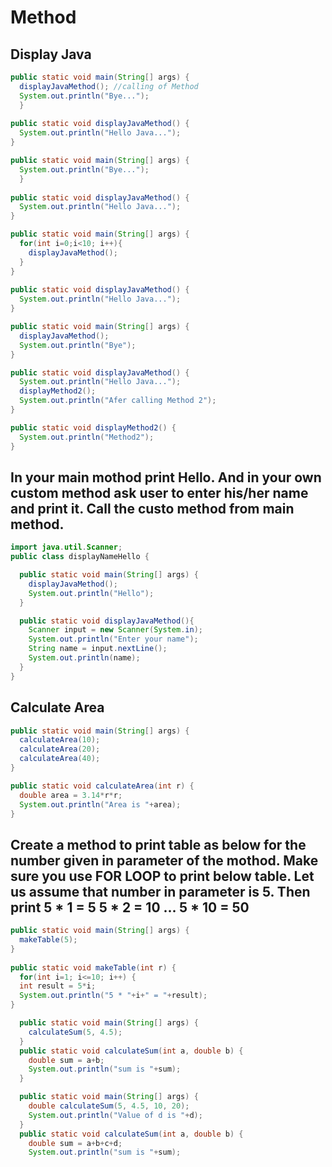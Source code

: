 Method
======
Display Java
------------
```java
public static void main(String[] args) {
  displayJavaMethod(); //calling of Method
  System.out.println("Bye...");
  }
	
public static void displayJavaMethod() {
  System.out.println("Hello Java...");
}
```
```java
public static void main(String[] args) {
  System.out.println("Bye...");
  }
	
public static void displayJavaMethod() {
  System.out.println("Hello Java...");
}
```
```java
public static void main(String[] args) {
  for(int i=0;i<10; i++){
    displayJavaMethod();
  }
}
	
public static void displayJavaMethod() {
  System.out.println("Hello Java...");
}
```
```java
public static void main(String[] args) {
  displayJavaMethod();
  System.out.println("Bye");
}

public static void displayJavaMethod() {
  System.out.println("Hello Java...");
  displayMethod2();
  System.out.println("Afer calling Method 2");
}

public static void displayMethod2() {
  System.out.println("Method2");
}
```
In your main mothod print Hello. And in your own custom method ask user to enter his/her name and print it. Call the custo method from  main method.
---------------------------------------------------------------------------------------------------------------------------
```java
import java.util.Scanner;
public class displayNameHello {

  public static void main(String[] args) {
    displayJavaMethod();
    System.out.println("Hello");
  }

  public static void displayJavaMethod(){
    Scanner input = new Scanner(System.in);
    System.out.println("Enter your name");
    String name = input.nextLine();
    System.out.println(name);
  }
}
```
Calculate Area
--------------
```java
public static void main(String[] args) {
  calculateArea(10);
  calculateArea(20);
  calculateArea(40);
}

public static void calculateArea(int r) {
  double area = 3.14*r*r;
  System.out.println("Area is "+area);
}
```
Create a method to print table as below for the number given in parameter of the mothod. Make sure you use FOR LOOP to print below table. Let us assume that number in parameter is 5. Then print 5 * 1 = 5   5 * 2 = 10 ... 5 * 10 = 50 
-----------------------------------------------------------------------------------------------------------------------------
```java
public static void main(String[] args) {
  makeTable(5);
}
		
public static void makeTable(int r) {
  for(int i=1; i<=10; i++) {
  int result = 5*i;
  System.out.println("5 * "+i+" = "+result);
}
```
```java
  public static void main(String[] args) {
    calculateSum(5, 4.5);
  }
  public static void calculateSum(int a, double b) {
    double sum = a+b;
    System.out.println("sum is "+sum);
  }
```
```java
  public static void main(String[] args) {
    double calculateSum(5, 4.5, 10, 20);
    System.out.println("Value of d is "+d);
  }
  public static void calculateSum(int a, double b) {
    double sum = a+b+c+d;
    System.out.println("sum is "+sum);
```
